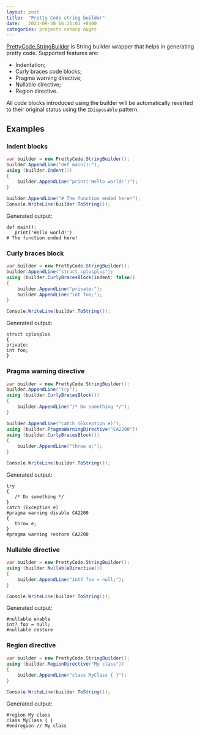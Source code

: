 ```yaml
---
layout: post
title:  "Pretty Code string builder"
date:   2023-09-30 16:21:03 +0100
categories: projects csharp nuget
---
```

[PrettyCode.StringBuilder](https://github.com/sanelli/PrettyCode.StringBuilder) is String builder wrapper that helps in generating pretty code.
Supported features are:
- Indentation;
- Curly braces code blocks;
- Pragma warning directive;
- Nullable directive;
- Region directive.

All code blocks introduced using the builder will be automatically
reverted to their original status using the `IDisposable`
pattern.

## Examples

### Indent blocks
```csharp
var builder = new PrettyCode.StringBuilder();
builder.AppendLine("def main():");
using (builder.Indent())
{
    builder.AppendLine("print('Hello world!')");
}

builder.AppendLine("# The function ended here!");
Console.WriteLine(builder.ToString());
```

Generated output:
```
def main():
   print('Hello world!')
# The function ended here!
```

### Curly braces block
```csharp
var builder = new PrettyCode.StringBuilder();
builder.AppendLine("struct cplusplus");
using (builder.CurlyBracesBlock(indent: false))
{
    builder.AppendLine("private:");
    builder.AppendLine("int foo;");
}

Console.WriteLine(builder.ToString());
```

Generated output:
```
struct cplusplus
{
private:
int foo;
}
```

### Pragma warning directive
```csharp
var builder = new PrettyCode.StringBuilder();
builder.AppendLine("try");
using (builder.CurlyBracesBlock())
{
    builder.AppendLine("/* Do something */");
}

builder.AppendLine("catch (Exception e)");
using (builder.PragmaWarningDirective("CA2200"))
using (builder.CurlyBracesBlock())
{
    builder.AppendLine("throw e;");
}

Console.WriteLine(builder.ToString());
```

Generated output:
```
try
{
   /* Do something */
}
catch (Exception e)
#pragma warning disable CA2200
{
   throw e;
}
#pragma warning restore CA2200
```

### Nullable directive
```csharp
var builder = new PrettyCode.StringBuilder();
using (builder.NullableDirective())
{
    builder.AppendLine("int? foo = null;");
}

Console.WriteLine(builder.ToString());
```

Generated output:
```
#nullable enable
int? foo = null;
#nullable restore
```

### Region directive
```csharp
var builder = new PrettyCode.StringBuilder();
using (builder.RegionDirective("My class"))
{
    builder.AppendLine("class MyClass { }");
}

Console.WriteLine(builder.ToString());
```

Generated output:
```
#region My class
class MyClass { }
#endregion // My class
```